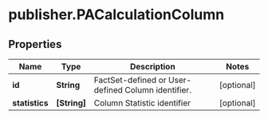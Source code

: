 # publisher.PACalculationColumn

## Properties

Name | Type | Description | Notes
------------ | ------------- | ------------- | -------------
**id** | **String** | FactSet-defined or User-defined Column identifier. | [optional] 
**statistics** | **[String]** | Column Statistic identifier | [optional] 


